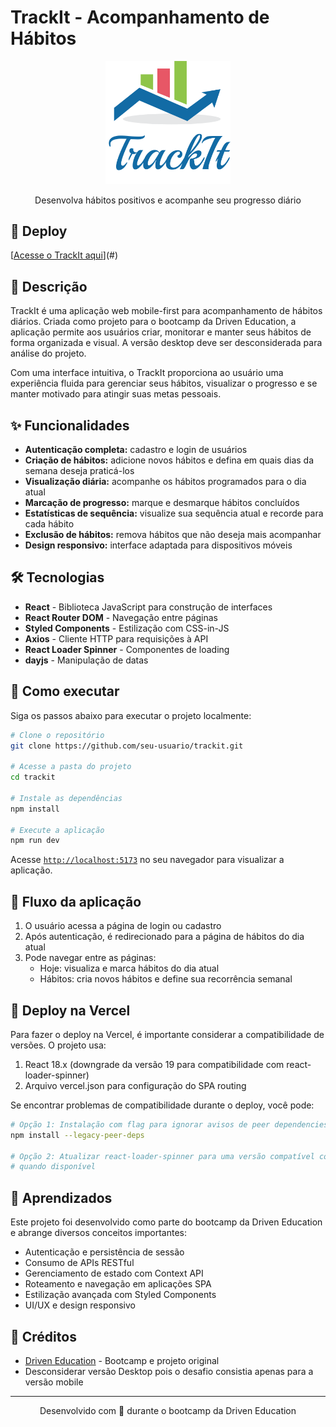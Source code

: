 # TrackIt - Acompanhamento de Hábitos

<div align="center">
  <img src="src/assets/logo-login.svg" alt="TrackIt Logo" width="200px" />
  <p>Desenvolva hábitos positivos e acompanhe seu progresso diário</p>
</div>

## 📱 Deploy

[[Acesse o TrackIt aqui](https://track-it-driven-8e6i.vercel.app)](#)

## 📝 Descrição

TrackIt é uma aplicação web mobile-first para acompanhamento de hábitos diários. Criada como projeto para o bootcamp da Driven Education, a aplicação permite aos usuários criar, monitorar e manter seus hábitos de forma organizada e visual. A versão desktop deve ser desconsiderada para análise do projeto.

Com uma interface intuitiva, o TrackIt proporciona ao usuário uma experiência fluida para gerenciar seus hábitos, visualizar o progresso e se manter motivado para atingir suas metas pessoais.

## ✨ Funcionalidades

- **Autenticação completa:** cadastro e login de usuários
- **Criação de hábitos:** adicione novos hábitos e defina em quais dias da semana deseja praticá-los
- **Visualização diária:** acompanhe os hábitos programados para o dia atual
- **Marcação de progresso:** marque e desmarque hábitos concluídos
- **Estatísticas de sequência:** visualize sua sequência atual e recorde para cada hábito
- **Exclusão de hábitos:** remova hábitos que não deseja mais acompanhar
- **Design responsivo:** interface adaptada para dispositivos móveis

## 🛠️ Tecnologias

- **React** - Biblioteca JavaScript para construção de interfaces
- **React Router DOM** - Navegação entre páginas
- **Styled Components** - Estilização com CSS-in-JS
- **Axios** - Cliente HTTP para requisições à API
- **React Loader Spinner** - Componentes de loading
- **dayjs** - Manipulação de datas

## 🚀 Como executar

Siga os passos abaixo para executar o projeto localmente:

```bash
# Clone o repositório
git clone https://github.com/seu-usuario/trackit.git

# Acesse a pasta do projeto
cd trackit

# Instale as dependências
npm install

# Execute a aplicação
npm run dev
```

Acesse [`http://localhost:5173`](http://localhost:5173) no seu navegador para visualizar a aplicação.

## 🔄 Fluxo da aplicação

1. O usuário acessa a página de login ou cadastro
2. Após autenticação, é redirecionado para a página de hábitos do dia atual
3. Pode navegar entre as páginas:
   - Hoje: visualiza e marca hábitos do dia atual
   - Hábitos: cria novos hábitos e define sua recorrência semanal

## 🚀 Deploy na Vercel

Para fazer o deploy na Vercel, é importante considerar a compatibilidade de versões. O projeto usa:

1. React 18.x (downgrade da versão 19 para compatibilidade com react-loader-spinner)
2. Arquivo vercel.json para configuração do SPA routing

Se encontrar problemas de compatibilidade durante o deploy, você pode:

```bash
# Opção 1: Instalação com flag para ignorar avisos de peer dependencies
npm install --legacy-peer-deps

# Opção 2: Atualizar react-loader-spinner para uma versão compatível com React 19
# quando disponível
```

## 🧠 Aprendizados

Este projeto foi desenvolvido como parte do bootcamp da Driven Education e abrange diversos conceitos importantes:

- Autenticação e persistência de sessão
- Consumo de APIs RESTful
- Gerenciamento de estado com Context API
- Roteamento e navegação em aplicações SPA
- Estilização avançada com Styled Components
- UI/UX e design responsivo

## 🤝 Créditos

- [Driven Education](https://www.driven.com.br/) - Bootcamp e projeto original
- Desconsiderar versão Desktop pois o desafio consistia apenas para a versão mobile

---

<p align="center">Desenvolvido com 💙 durante o bootcamp da Driven Education</p>
